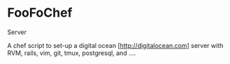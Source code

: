 FooFoChef
=========

Server

A chef script to set-up a digital ocean [http://digitalocean.com] server with RVM, rails, vim, git, tmux, postgresql, and ....
